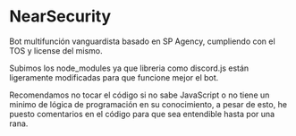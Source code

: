 # NearSecurity
Bot multifunción vanguardista basado en SP Agency, cumpliendo con el TOS y license del mismo.

Subimos los node_modules ya que libreria como discord.js están ligeramente modificadas para que funcione mejor el bot.

Recomendamos no tocar el código si no sabe JavaScript o no tiene un minimo de lógica de programación en su conocimiento, a pesar de esto, he puesto comentarios en el código para que sea entendible hasta por una rana.
